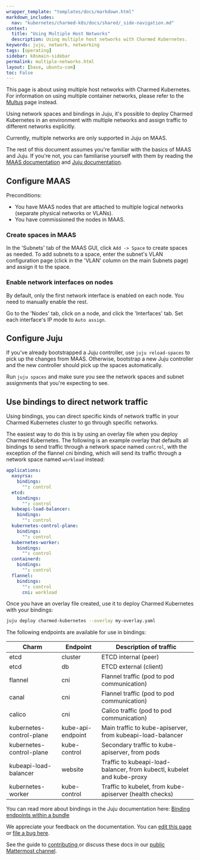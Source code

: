 ```yaml
---
wrapper_template: "templates/docs/markdown.html"
markdown_includes:
  nav: "kubernetes/charmed-k8s/docs/shared/_side-navigation.md"
context:
  title: "Using Multiple Host Networks"
  description: Using multiple host networks with Charmed Kubernetes.
keywords: juju, network, networking
tags: [operating]
sidebar: k8smain-sidebar
permalink: multiple-networks.html
layout: [base, ubuntu-com]
toc: False
---
```


This page is about using multiple host networks with Charmed Kubernetes. For
information on using multiple container networks, please refer to the
[Multus](/kubernetes/charmed-k8s/docs/cni-multus) page instead.

Using network spaces and bindings in Juju, it's possible to deploy Charmed
Kubernetes in an environment with multiple networks and assign traffic to
different networks explicitly.

Currently, multiple networks are only supported in Juju on MAAS.

The rest of this document assumes you're familiar with the basics of MAAS and
Juju. If you're not, you can familiarise yourself with them by reading the
[MAAS documentation](https://maas.io/docs) and
[Juju documentation](https://jaas.ai/docs).

## Configure MAAS

Preconditions:

-   You have MAAS nodes that are attached to multiple logical networks (separate
physical networks or VLANs).
-   You have commissioned the nodes in MAAS.

### Create spaces in MAAS

In the 'Subnets' tab of the MAAS GUI, click `Add -> Space` to create spaces as
needed. To add subnets to a space, enter the subnet's VLAN configuration page
(click in the 'VLAN' column on the main Subnets page) and assign it to the space.

### Enable network interfaces on nodes

By default, only the first network interface is enabled on each node. You need
to manually enable the rest.

Go to the 'Nodes' tab, click on a node, and click the 'Interfaces' tab. Set
each interface's IP mode to `Auto assign`.

## Configure Juju

If you've already bootstrapped a Juju controller, use `juju reload-spaces` to
pick up the changes from MAAS. Otherwise, bootstrap a new Juju controller and
the new controller should pick up the spaces automatically.

Run `juju spaces` and make sure you see the network spaces and subnet
assignments that you're expecting to see.

## Use bindings to direct network traffic

Using bindings, you can direct specific kinds of network traffic in your Charmed
Kubernetes cluster to go through specific networks.

The easiest way to do this is by using an overlay file when you deploy Charmed
Kubernetes. The following is an example overlay that defaults all bindings to
send traffic through a network space named `control`, with the exception of the
flannel cni binding, which will send its traffic through a network space named
`workload` instead:

```yaml
applications:
  easyrsa:
    bindings:
      "": control
  etcd:
    bindings:
      "": control
  kubeapi-load-balancer:
    bindings:
      "": control
  kubernetes-control-plane:
    bindings:
      "": control
  kubernetes-worker:
    bindings:
      "": control
  containerd:
    bindings:
      "": control
  flannel:
    bindings:
      "": control
      cni: workload
```

Once you have an overlay file created, use it to deploy Charmed Kubernetes with
your bindings:

```bash
juju deploy charmed-kubernetes --overlay my-overlay.yaml
```

The following endpoints are available for use in bindings:

| Charm | Endpoint | Description of traffic |
| ----- | -------- | ----------- |
| etcd  | cluster  | ETCD internal (peer) |
| etcd  | db       | ETCD external (client) |
| flannel | cni | Flannel traffic (pod to pod communication) |
| canal | cni | Flannel traffic (pod to pod communication) |
| calico | cni | Calico traffic (pod to pod communication) |
| kubernetes-control-plane | kube-api-endpoint | Main traffic to kube-apiserver, from kubeapi-load-balancer |
| kubernetes-control-plane | kube-control | Secondary traffic to kube-apiserver, from pods |
| kubeapi-load-balancer | website | Traffic to kubeapi-load-balancer, from kubectl, kubelet and kube-proxy |
| kubernetes-worker | kube-control | Traffic to kubelet, from kube-apiserver (health checks) |

You can read more about bindings in the Juju documentation here:
[Binding endpoints within a bundle](https://juju.is/docs/sdk/bind-endpoints-within-a-bundle)


<!-- FEEDBACK -->
<div class="p-notification--information">
  <div class="p-notification__content">
    <p class="p-notification__message">We appreciate your feedback on the documentation. You can
    <a href="https://github.com/charmed-kubernetes/kubernetes-docs/edit/main/pages/k8s/multiple-networks.md" >edit this page</a>
    or
    <a href="https://github.com/charmed-kubernetes/kubernetes-docs/issues/new">file a bug here</a>.</p>
    <p>See the guide to <a href="/kubernetes/charmed-k8s/docs/how-to-contribute"> contributing </a> or discuss these docs in our <a href="https://chat.charmhub.io/charmhub/channels/kubernetes"> public Mattermost channel</a>.</p>
  </div>
</div>

